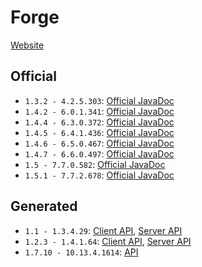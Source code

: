 # Forge

[Website](https://forums.minecraftforge.net/)

## Official  
* `1.3.2 - 4.2.5.303`: [Official JavaDoc](official/1.3.2-4.2.5.303/index.html)
* `1.4.2 - 6.0.1.341`: [Official JavaDoc](official/1.4.2-6.0.1.341/index.html)
* `1.4.4 - 6.3.0.372`: [Official JavaDoc](official/1.4.4-6.3.0.372/index.html)
* `1.4.5 - 6.4.1.436`: [Official JavaDoc](official/1.4.5-6.4.1.436/index.html)
* `1.4.6 - 6.5.0.467`: [Official JavaDoc](official/1.4.6-6.5.0.467/index.html)
* `1.4.7 - 6.6.0.497`: [Official JavaDoc](official/1.4.7-6.6.0.497/index.html)
* `1.5 - 7.7.0.582`: [Official JavaDoc](official/1.5-7.7.0.582/index.html)
* `1.5.1 - 7.7.2.678`: [Official JavaDoc](official/1.5.1-7.7.2.678/index.html)

## Generated  
* `1.1 - 1.3.4.29`: [Client API](generated/1.1-1.3.4.29/client/index.html), [Server API](generated/1.1-1.3.4.29/server/index.html)
* `1.2.3 - 1.4.1.64`: [Client API](generated/1.2.3-1.4.1.64/client/index.html), [Server API](generated/1.2.3-1.4.1.64/server/index.html)
* `1.7.10 - 10.13.4.1614`: [API](generated/1.7.10-10.13.4.1614/index.html)
